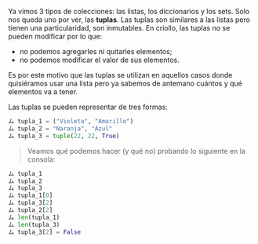 Ya vimos 3 tipos de colecciones: las listas, los diccionarios y los sets. Solo nos queda uno por ver, las **tuplas**. Las tuplas son similares a las listas pero tienen una particularidad, son inmutables. En criollo, las tuplas no se pueden modificar por lo que:

* no podemos agregarles ni quitarles elementos;
* no podemos modificar el valor de sus elementos. 

Es por este motivo que las tuplas se utilizan en aquellos casos donde quisiéramos usar una lista pero ya sabemos de antemano cuántos y qué elementos va a tener. 

Las tuplas se pueden representar de tres formas:

```python
ム tupla_1 = ("Violeta", "Amarillo")
ム tupla_2 = "Naranja", "Azul"
ム tupla_3 = tuple(22, 22, True)
```

> Veamos qué podemos hacer (y qué no) probando lo siguiente en la consola:
>
```python
ム tupla_1
ム tupla_2
ム tupla_3
ム tupla_1[0]
ム tupla_3[2]
ム tupla_2[2]
ム len(tupla_1)
ム len(tupla_3)
ム tupla_3[2] = False
```